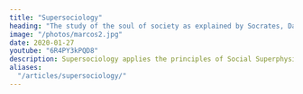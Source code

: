 ```yaml
---
title: "Supersociology"
heading: "The study of the soul of society as explained by Socrates, David Hume, Adam Smith, and Ibn Khaldun"
image: "/photos/marcos2.jpg"
date: 2020-01-27
youtube: "6R4PY3kPQD8"
description: Supersociology applies the principles of Social Superphysics to solve problems in society in politics and governance
aliases:
  "/articles/supersociology/"
---
```


